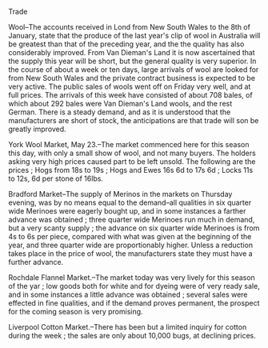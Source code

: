   Trade  Wool–The accounts received in Lond from New South Wales to the 8th of January, state that the produce of the last year's clip of wool in Australia will be greatest than that of the preceding year, and the the quality has also considerably improved. From Van Dieman's Land it is now ascertained that the supply this year will be short, but the general quality is very superior. In the course of about a week or ten days, large arrivals of wool are looked for from New South Wales and the private contract business is expected to be very active. The public sales of wools went off on Friday very well, and at full prices. The arrivals of this week have consisted of about 708 bales, of which about 292 bales were Van Dieman's Land wools, and the rest German. There is a steady demand, and as it is understood that the manufacturers are short of stock, the anticipations are that trade will son be greatly improved.  York Wool Market, May 23.–The market commenced here for this season this day, with only a small show of wool, and not many buyers. The holders asking very high prices caused part to be left unsold. The following are the prices ; Hogs from 18s to 19s ; Hogs and Ewes 16s 6d to 17s 6d ; Locks 11s to 12s, 6d per stone of 16lbs.  Bradford Market–The supply of Merinos in the markets on Thursday evening, was by no means equal to the demand–all qualities in six quarter wide Merinoes were eagerly bought up, and in some instances a farther advance was obtained ; three quarter wide Merinoes run much in demand, but a very scanty supply ; the advance on six quarter wide Merinoes is from 4s to 6s per piece, compared with what was given at the beginning of the year, and three quarter wide are proportionably higher. Unless a reduction takes place in the price of wool, the manufacturers state they must have a further advance.  Rochdale Flannel Market.–The market today was very lively for this season of the yar ; low goods both for white and for dyeing were of very ready sale, and in some instances a little advance was obtained ; several sales were effected in fine qualities, and if the demand proves permanent, the prospect for the coming season is very promising.  Liverpool Cotton Market.–There has been but a limited inquiry for cotton during the week ; the sales are only about 10,000 bugs, at declining prices.